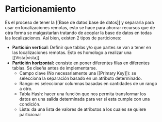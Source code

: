 # Particionamiento
Es el proceso de tener la [[Base de datos|base de datos]] y separarla para usar en localizaciones remotas, esto se hace para ahorrar recursos que de otra forma se malgastarían tratando de acoplar la base de datos en todas las localizaciones. Así bien, existen 2 tipos de particiones: 
- **Partición vertical**: Definir que tablas y/o que partes se van a tener en las localizaciones remotas. Esto es homologo a realizar una [[Vista|vista]].
- **Partición horizontal:** consiste en poner diferentes filas en diferentes tablas. Se diseña antes de implementarse.
	- Campo clave (No necesariamente una [[Primary Key]]): se selecciona la separación basado en un atributo determinado.
	- Rango: es seleccionar columnas basadas en cantidades de un rango a otro.
	- Tabla Hash: hacer una función que nos permita transformar los datos en una salida determinada para ver si esta cumple con una condición.
	- Lista: da una lista de valores de atributos a los cuales se quiere particionar